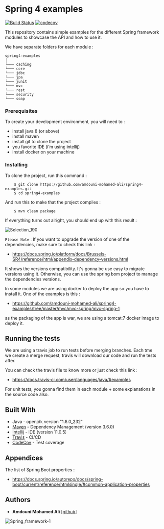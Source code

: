 # Spring 4 examples

[![Build Status](https://travis-ci.org/amdouni-mohamed-ali/spring4-examples.svg?branch=master)](https://travis-ci.org/amdouni-mohamed-ali/spring4-examples)
[![codecov](https://codecov.io/gh/amdouni-mohamed-ali/spring4-examples/branch/master/graph/badge.svg)](https://codecov.io/gh/amdouni-mohamed-ali/spring4-examples)

This repository contains simple examples for the different Spring framework modules to showcase the API and how to use it.

We have separate folders for each module :

```
spring4-examples
│
└─── caching
└─── core
└─── jdbc
└─── jpa
└─── junit
└─── mvc
└─── rest
└─── security
└─── soap
```

### Prerequisites

To create your development environment, you will need to :

- install java 8 (or above)
- install maven
- install git to clone the project
- you favorite IDE (i'm using intellij) 
- install docker on your machine

### Installing

To clone the project, run this command :

```
    $ git clone https://github.com/amdouni-mohamed-ali/spring4-examples.git
    $ cd spring4-examples
```

And run this to make that the project compiles :

```
    $ mvn clean package
```

If everything turns out alright, you should end up with this result :

![Selection_190](https://user-images.githubusercontent.com/16627692/72629898-7ec20480-3951-11ea-8cd5-e1274dd00934.png)

`Please Note` : If you want to upgrade the version of one of the dependencies, make sure to check this link :

- https://docs.spring.io/platform/docs/Brussels-SR4/reference/html/appendix-dependency-versions.html

It shows the versions compatibility. It's gonna be use easy to migrate versions using it. Otherwise, you can use the spring bom project to manage the dependencies versions. 

In some modules we are using docker to deploy the app so you have to install it. One of the examples is this :

- https://github.com/amdouni-mohamed-ali/spring4-examples/tree/master/mvc/mvc-spring/mvc-spring-1

as the packaging of the app is war, we are using a tomcat:7 docker image to deploy it.

## Running the tests

We are using a travis job to run tests before merging branches. Each tme we create a merge request, travis will download our code and run the tests after.

You can check the travis file to know more or just check this link :

- https://docs.travis-ci.com/user/languages/java/#examples

For unit tests, you gonna find them in each module + some explanations in the source code also.

## Built With

* Java - openjdk version "1.8.0_232"
* [Maven](https://maven.apache.org/) - Dependency Management (version 3.6.0)
* [Intellij](https://www.jetbrains.com/) - IDE (version 11.0.5)
* [Travis](http://travis-ci.org/) - CI/CD
* [CodeCov](https://codecov.io/) - Test coverage

## Appendices

The list of Spring Boot properties :

- https://docs.spring.io/autorepo/docs/spring-boot/current/reference/htmlsingle/#common-application-properties

## Authors

* **Amdouni Mohamed Ali** [[github](https://github.com/amdouni-mohamed-ali)]

![Spring_framework-1](https://user-images.githubusercontent.com/16627692/72637378-7671c580-3961-11ea-8d00-3f5624480783.png)
